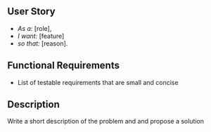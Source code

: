 User Story
------------
* *As a:* [role], 
* *I want:* [feature] 
* *so that:* [reason].

Functional Requirements
----------------------------
* List of testable requirements that are small and concise

Description
-------------
Write a short description of the problem and and propose a solution
